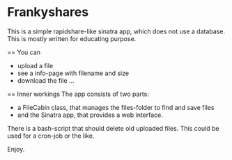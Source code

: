 Frankyshares
===============================================

This is a simple rapidshare-like sinatra app, which does not use a database. 
This is mostly written for educating purpose.

== You can
* upload a file
* see a info-page with filename and size
* download the file ...

== Inner workings
The app consists of two parts:
* a FileCabin class, that manages the files-folder to find and save files
* and the Sinatra app, that provides a web interface. 


There is a bash-script that should delete old uploaded files. This could be used for a cron-job or the like. 


Enjoy.
